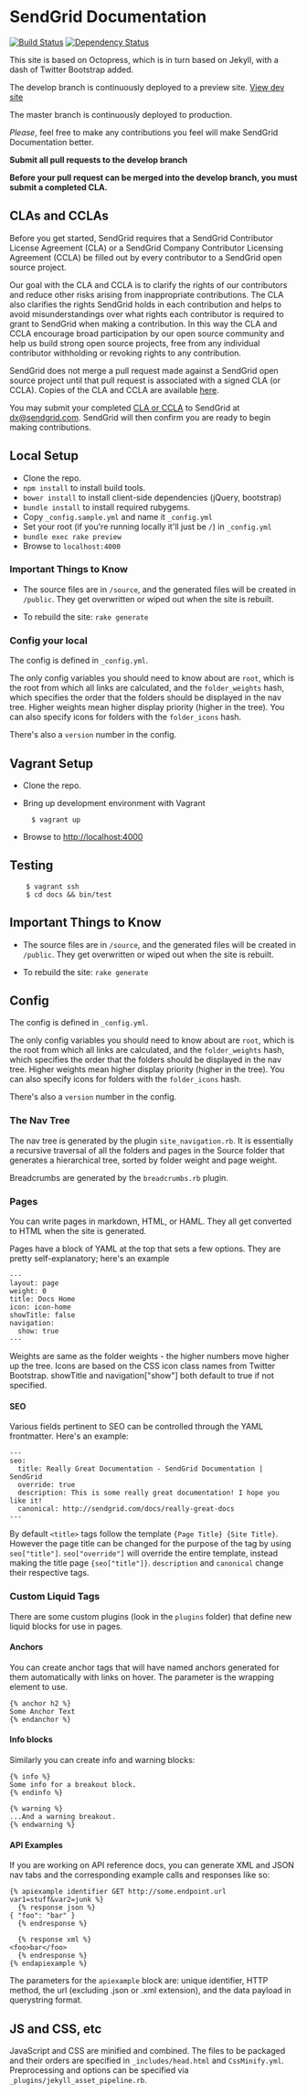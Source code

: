 # SendGrid Documentation

[![Build Status](https://travis-ci.org/sendgrid/docs.svg?branch=develop)](https://travis-ci.org/sendgrid/docs)
[![Dependency Status](https://gemnasium.com/sendgrid/docs.svg)](https://gemnasium.com/sendgrid/docs)

This site is based on Octopress, which is in turn based on Jekyll, with a dash of Twitter Bootstrap added.

The develop branch is continuously deployed to a preview site. [View dev site](http://d2w67tjf43xwdp.cloudfront.net/)

The master branch is continuously deployed to production.

_Please_, feel free to make any contributions you feel will make SendGrid Documentation better.

**Submit all pull requests to the develop branch**

**Before your pull request can be merged into the develop branch, you must submit a completed CLA.**

## CLAs and CCLAs

Before you get started, SendGrid requires that a SendGrid Contributor License Agreement (CLA) or a SendGrid Company Contributor Licensing Agreement (CCLA) be filled out by every contributor to a SendGrid open source project.

Our goal with the CLA and CCLA is to clarify the rights of our contributors and reduce other risks arising from inappropriate contributions. The CLA also clarifies the rights SendGrid holds in each contribution and helps to avoid misunderstandings over what rights each contributor is required to grant to SendGrid when making a contribution. In this way the CLA and CCLA encourage broad participation by our open source community and help us build strong open source projects, free from any individual contributor withholding or revoking rights to any contribution.

SendGrid does not merge a pull request made against a SendGrid open source project until that pull request is associated with a signed CLA (or CCLA). Copies of the CLA and CCLA are available [here](https://drive.google.com/a/sendgrid.com/file/d/0B0PlcM9qA91LN2VEUTJWU2RIVXc/view).

You may submit your completed [CLA or CCLA](https://drive.google.com/a/sendgrid.com/file/d/0B0PlcM9qA91LN2VEUTJWU2RIVXc/view) to SendGrid at [dx@sendgrid.com](mailto:dx@sendgrid.com). SendGrid will then confirm you are ready to begin making contributions.

## Local Setup

* Clone the repo.
* `npm install` to install build tools.
* `bower install` to install client-side dependencies (jQuery,
  bootstrap)
* `bundle install` to install required rubygems.
* Copy `_config.sample.yml` and name it `_config.yml`
* Set your root (if you're running locally it'll just be `/`) in `_config.yml`
* `bundle exec rake preview`
* Browse to `localhost:4000`

### Important Things to Know

* The source files are in `/source`, and the generated files will be created in `/public`. They get overwritten or wiped out when the site is rebuilt.

* To rebuild the site: <code>rake generate</code>

### Config your local

The config is defined in `_config.yml`.

The only config variables you should need to know about are <code>root</code>, which is the root from which all links are calculated, and the <code>folder_weights</code> hash, which specifies the order that the folders should be displayed in the nav tree. Higher weights mean higher display priority (higher in the tree). You can also specify icons for folders with the
<code>folder_icons</code> hash.

There's also a <code>version</code> number in the config.

## Vagrant Setup

* Clone the repo.
* Bring up development environment with Vagrant

		$ vagrant up

* Browse to [http://localhost:4000](http://localhost:4000)

## Testing

		$ vagrant ssh
		$ cd docs && bin/test

## Important Things to Know

* The source files are in `/source`, and the generated files will be created in `/public`. They get overwritten or wiped out when the site is rebuilt.

* To rebuild the site: <code>rake generate</code>

## Config

The config is defined in `_config.yml`.

The only config variables you should need to know about are <code>root</code>, which is the root from which all links are calculated, and the <code>folder_weights</code> hash, which specifies the order that the folders should be displayed in the nav tree. Higher weights mean higher display priority (higher in the tree). You can also specify icons for folders with the
<code>folder_icons</code> hash.

There's also a <code>version</code> number in the config.

### The Nav Tree

The nav tree is generated by the plugin `site_navigation.rb`. It is essentially a recursive traversal of all the folders and pages in the Source folder that generates a hierarchical tree, sorted by folder weight and page weight.

Breadcrumbs are generated by the `breadcrumbs.rb` plugin.

### Pages

You can write pages in markdown, HTML, or HAML. They all get converted to HTML when the site is generated.

Pages have a block of YAML at the top that sets a few options. They are pretty self-explanatory; here's an example

```
---
layout: page
weight: 0
title: Docs Home
icon: icon-home
showTitle: false
navigation:
  show: true
---
```

Weights are same as the folder weights - the higher numbers move higher up the tree. Icons are based on the CSS icon class names from Twitter Bootstrap. showTitle and navigation["show"] both default to true if not specified.

#### SEO
Various fields pertinent to SEO can be controlled through the YAML frontmatter. Here's an example:

```
---
seo:
  title: Really Great Documentation - SendGrid Documentation | SendGrid
  override: true
  description: This is some really great documentation! I hope you like it!
  canonical: http://sendgrid.com/docs/really-great-docs
---
```

By default `<title>` tags follow the template `{Page Title} {Site Title}`. However the page title can be changed for the purpose of the tag by using `seo["title"]`. `seo["override"]` will override the entire template, instead making the title page `{seo["title"]}`. `description` and `canonical` change their respective tags.

### Custom Liquid Tags
There are some custom plugins (look in the `plugins` folder) that define new liquid blocks for use in pages.

#### Anchors

You can create anchor tags that will have named anchors generated for them automatically with links on hover.
The parameter is the wrapping element to use.

```
{% anchor h2 %}
Some Anchor Text
{% endanchor %}
```
#### Info blocks

Similarly you can create info and warning blocks:

```
{% info %}
Some info for a breakout block.
{% endinfo %}

{% warning %}
...And a warning breakout.
{% endwarning %}
```

#### API Examples

If you are working on API reference docs, you can generate XML and JSON nav tabs and the corresponding example calls and responses like so:

```
{% apiexample identifier GET http://some.endpoint.url var1=stuff&var2=junk %}
  {% response json %}
{ "foo": "bar" }
  {% endresponse %}

  {% response xml %}
<foo>bar</foo>
  {% endresponse %}
{% endapiexample %}
```

The parameters for the `apiexample` block are: unique identifier, HTTP
method, the url (excluding .json or .xml extension), and the data
payload in querystring format.

## JS and CSS, etc

JavaScript and CSS are minified and combined. The files to be packaged and their orders are specified in `_includes/head.html` and <code>CssMinify.yml</code>. Preprocessing and options can be specified
via `_plugins/jekyll_asset_pipeline.rb`.
